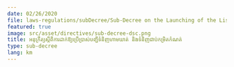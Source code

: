 ```yaml
---
date: 02/26/2020
file: laws-regulations/subDecree/Sub-Decree on the Launching of the List of Prohibited and Restricted Goods.pdf
featured: true
image: src/asset/directives/sub-decree-dsc.png
title: អនុក្រឹត្យស្តីពីការដាក់ឱ្យប្រើប្រាស់បញ្ជីទំនិញហាមឃាត់ និងទំនិញជាប់កម្រិតកំណត់
type: sub-decree
lang: km
---
```

